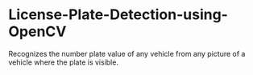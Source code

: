 # License-Plate-Detection-using-OpenCV
Recognizes the number plate value of any vehicle from any picture of a vehicle where the plate is visible.
